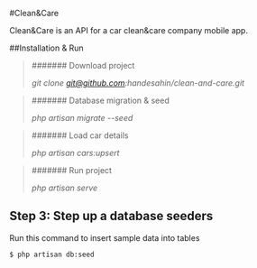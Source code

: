

#Clean&Care

Clean&Care is an API for a  car clean&care company mobile app.

##Installation & Run

> ####### Download project
>
> _git clone git@github.com:handesahin/clean-and-care.git_

> ####### Database migration & seed
>
> _php artisan migrate --seed_

> ####### Load car details
>
> _php artisan cars:upsert_


>  ####### Run project
>
> _php artisan serve_

## Step 3: Step up a database seeders

Run this command to insert sample data into tables

```
$ php artisan db:seed
```


